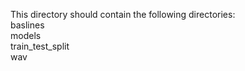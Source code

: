This directory should contain the following directories:  
baslines  
models  
train_test_split  
wav  
